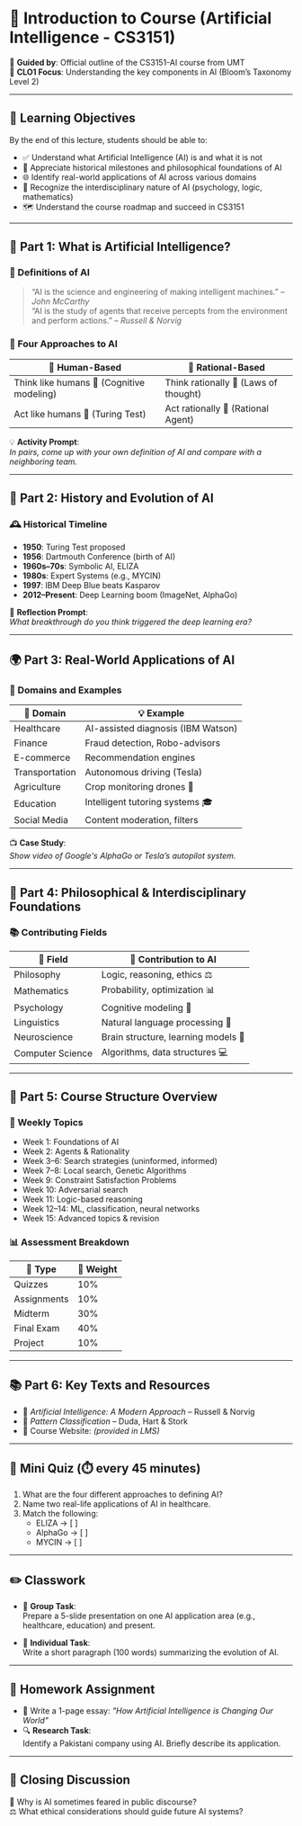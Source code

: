 # 🤖 Introduction to Course (Artificial Intelligence - CS3151)

📘 **Guided by**: Official outline of the CS3151-AI course from UMT  
🎯 **CLO1 Focus**: Understanding the key components in AI (Bloom’s Taxonomy Level 2)

---

## 🎯 Learning Objectives

By the end of this lecture, students should be able to:

- ✅ Understand what Artificial Intelligence (AI) is and what it is not  
- 📜 Appreciate historical milestones and philosophical foundations of AI  
- 🌐 Identify real-world applications of AI across various domains  
- 🔬 Recognize the interdisciplinary nature of AI (psychology, logic, mathematics)  
- 🗺️ Understand the course roadmap and succeed in CS3151  

---

## 🧩 Part 1: What is Artificial Intelligence?

### 🧠 Definitions of AI

> “AI is the science and engineering of making intelligent machines.” – *John McCarthy*  
> “AI is the study of agents that receive percepts from the environment and perform actions.” – *Russell & Norvig*

### 📌 Four Approaches to AI

| 👤 Human-Based                  | 🧠 Rational-Based               |
|--------------------------------|--------------------------------|
| Think like humans 🤔 (Cognitive modeling) | Think rationally 📐 (Laws of thought) |
| Act like humans 🧪 (Turing Test)          | Act rationally 🎯 (Rational Agent)    |

💡 **Activity Prompt**:  
*In pairs, come up with your own definition of AI and compare with a neighboring team.*

---

## 🧪 Part 2: History and Evolution of AI

### 🕰️ Historical Timeline

- **1950**: Turing Test proposed  
- **1956**: Dartmouth Conference (birth of AI)  
- **1960s–70s**: Symbolic AI, ELIZA  
- **1980s**: Expert Systems (e.g., MYCIN)  
- **1997**: IBM Deep Blue beats Kasparov  
- **2012–Present**: Deep Learning boom (ImageNet, AlphaGo)

🧠 **Reflection Prompt**:  
*What breakthrough do you think triggered the deep learning era?*

---

## 🌍 Part 3: Real-World Applications of AI

### 🔧 Domains and Examples

| 🏥 Domain        | 💡 Example                        |
|------------------|----------------------------------|
| Healthcare       | AI-assisted diagnosis (IBM Watson) |
| Finance          | Fraud detection, Robo-advisors   |
| E-commerce       | Recommendation engines           |
| Transportation   | Autonomous driving (Tesla)       |
| Agriculture      | Crop monitoring drones 🌾         |
| Education        | Intelligent tutoring systems 🎓   |
| Social Media     | Content moderation, filters      |

📺 **Case Study**:  
*Show video of Google's AlphaGo or Tesla’s autopilot system.*

---

## 🧠 Part 4: Philosophical & Interdisciplinary Foundations

### 📚 Contributing Fields

| 🧭 Field          | 🧩 Contribution to AI                    |
|------------------|-----------------------------------------|
| Philosophy       | Logic, reasoning, ethics ⚖️             |
| Mathematics      | Probability, optimization 📊             |
| Psychology       | Cognitive modeling 🧠                   |
| Linguistics      | Natural language processing 💬           |
| Neuroscience     | Brain structure, learning models 🧬      |
| Computer Science | Algorithms, data structures 💻           |

---

## 📘 Part 5: Course Structure Overview

### 📅 Weekly Topics

- Week 1: Foundations of AI  
- Week 2: Agents & Rationality  
- Week 3–6: Search strategies (uninformed, informed)  
- Week 7–8: Local search, Genetic Algorithms  
- Week 9: Constraint Satisfaction Problems  
- Week 10: Adversarial search  
- Week 11: Logic-based reasoning  
- Week 12–14: ML, classification, neural networks  
- Week 15: Advanced topics & revision  

### 📊 Assessment Breakdown

| 📄 Type        | 🎯 Weight |
|---------------|-----------|
| Quizzes       | 10%       |
| Assignments   | 10%       |
| Midterm       | 30%       |
| Final Exam    | 40%       |
| Project       | 10%       |

---

## 📚 Part 6: Key Texts and Resources

- 📕 *Artificial Intelligence: A Modern Approach* – Russell & Norvig  
- 📘 *Pattern Classification* – Duda, Hart & Stork  
- 🔗 Course Website: *(provided in LMS)*

---

## 🧪 Mini Quiz (⏱️ every 45 minutes)

1. What are the four different approaches to defining AI?  
2. Name two real-life applications of AI in healthcare.  
3. Match the following:  
   - ELIZA → [ ]  
   - AlphaGo → [ ]  
   - MYCIN → [ ]

---

## ✏️ Classwork

- 👥 **Group Task**:  
  Prepare a 5-slide presentation on one AI application area (e.g., healthcare, education) and present.

- 🧍 **Individual Task**:  
  Write a short paragraph (100 words) summarizing the evolution of AI.

---

## 📝 Homework Assignment

- 📄 Write a 1-page essay: *"How Artificial Intelligence is Changing Our World"*  
- 🔍 **Research Task**:  
  Identify a Pakistani company using AI. Briefly describe its application.

---

## 🏁 Closing Discussion

🤔 Why is AI sometimes feared in public discourse?  
⚖️ What ethical considerations should guide future AI systems?
